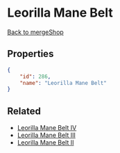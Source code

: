 # Leorilla Mane Belt

<no description available>

[Back to mergeShop](../merge-shops.md)

## Properties

```json
{
    "id": 286,
    "name": "Leorilla Mane Belt"
}
```

## Related

- [Leorilla Mane Belt IV](../items/17827-leorilla-mane-belt-iv.md)
- [Leorilla Mane Belt III](../items/17826-leorilla-mane-belt-iii.md)
- [Leorilla Mane Belt II](../items/17825-leorilla-mane-belt-ii.md)

